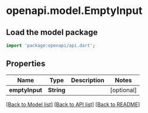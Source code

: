 # openapi.model.EmptyInput

## Load the model package

```dart
import 'package:openapi/api.dart';
```

## Properties

| Name           | Type       | Description | Notes      |
| -------------- | ---------- | ----------- | ---------- |
| **emptyInput** | **String** |             | [optional] |

[[Back to Model list]](../README.md#documentation-for-models) [[Back to API list]](../README.md#documentation-for-api-endpoints) [[Back to README]](../README.md)
